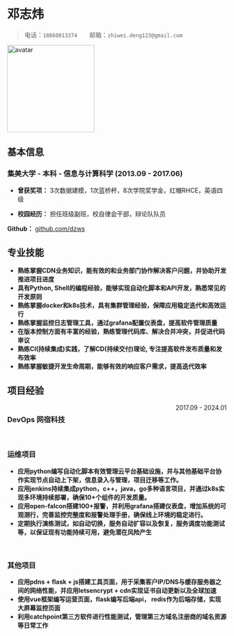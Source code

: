 # 邓志炜

> 电话：`18860013374`&emsp;&emsp;邮箱：`zhiwei.deng123@gmail.com`

<img src="https://avatars.githubusercontent.com/u/583231?v=4" alt="avatar" width="200" height="200">

## 基本信息

### 集美大学 - 本科 - 信息与计算科学 (2013.09 - 2017.06)

- **曾获奖项：** 3次数据建模，1次蓝桥杯，8次学院奖学金，红帽RHCE，英语四级

- **校园经历：** 担任班级副班，校自律会干部，辩论队队员

**Github：** [github.com/dzws](https://github.com/dzws)&ensp;

## 专业技能
- **熟练掌握CDN业务知识，能有效的和业务部门协作解决客户问题，并协助开发推进项目进度**
- **具有Python, Shell的编程经验，能够实现自动化脚本和API开发，熟悉常见的开发原则**
- **熟练掌握docker和k8s技术，具有集群管理经验，保障应用稳定迭代和高效运行**
- **熟练掌握监控日志管理工具，通过grafana配置仪表盘，提高软件管理质量**
- **在版本控制方面有丰富的经验，熟练管理代码库、解决合并冲突，并促进代码审议**
- **熟练CI(持续集成)实践，了解CD(持续交付)理论, 专注提高软件发布质量和发布效率**
- **熟练掌握敏捷开发生命周期，能够有效的响应客户需求，提高迭代效率**

## 项目经验

<div style="display: flex; justify-content: space-between;">
    <h3>DevOps 网宿科技</h3> <span style="text-align: right">2017.09 - 2024.01</span>
</div>
&nbsp;

### 运维项目
- **应用python编写自动化脚本有效管理云平台基础设施，并与其他基础平台协作实现节点自动上下架，信息录入与管理，项目迁移等工作。**
- **应用jenkins持续集成python，c++，java，go多种语言项目，并通过k8s实现多环境持续部署，确保10+个组件的开发质量。**
- **应用open-falcon搭建100+报警，并利用grafana搭建仪表盘，增加系统的可观测行，完善监控完整度和报警处理手册，确保线上环境的稳定进行。**
- **定期执行演练测试，如自动切换，服务自动扩容以及恢复，服务调度功能测试等，以保证现有功能持续可用，避免潜在风险产生**


&nbsp;
### 其他项目
- **应用pdns + flask + js搭建工具页面，用于采集客户IP/DNS与缓存服务器之间的网络性能，并应用letsencrypt + cdn实现证书自动更新以及全球加速**
- **使用vue框架编写运营页面，flask编写后端api， redis作为后端存储，实现大屏幕监控页面**
- **利用catchpoint第三方软件进行性能测试，管理第三方域名注册商的域名资源等日常工作**

